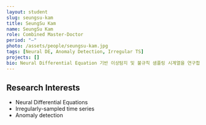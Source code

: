 ```yaml
---
layout: student
slug: seungsu-kam
title: SeungSu Kam
name: SeungSu Kam
role: Combined Master-Doctor
period: "—"
photo: /assets/people/seungsu-kam.jpg
tags: [Neural DE, Anomaly Detection, Irregular TS]
projects: []
bio: Neural Differential Equation 기반 이상탐지 및 불규칙 샘플링 시계열을 연구합니다.
---
```


## Research Interests
- Neural Differential Equations
- Irregularly-sampled time series
- Anomaly detection
